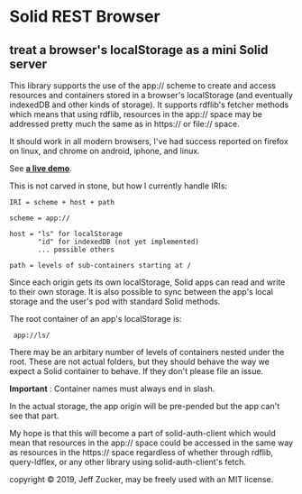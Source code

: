 # Solid REST Browser

## treat a browser's localStorage as a mini Solid server

This library supports the use of the app:// scheme to create and access resources and containers stored in a browser's localStorage (and eventually indexedDB and other kinds of storage).  It supports rdflib's fetcher methods which means that using rdflib, resources in the app:// space may be addressed pretty much the same as in https:// or file:// space.   

It should work in all modern browsers, I've had success reported on firefox on linux, and chrome on android, iphone, and linux.  

See **[a live demo](https://jeff-zucker.github.io/solid-rest-browser/)**.

This is not carved in stone, but how I currently handle IRIs:

    IRI = scheme + host + path

    scheme = app://

    host = "ls" for localStorage
           "id" for indexedDB (not yet implemented)
           ... possible others

    path = levels of sub-containers starting at /

Since each origin gets its own localStorage, Solid apps can read and write to their own storage.  It is also possible to sync between the app's local storage and the user's pod with standard Solid methods.  

The root container of an app's localStorage is:

     app://ls/

There may be an arbitary number of levels of containers nested under the root.  These are not actual folders, but they should behave the way we expect a Solid container to behave.  If they don't please file an issue.

**Important** : Container names must always end in slash.

In the actual storage, the app origin will be pre-pended but the app can't see that part.

My hope is that this will become a part of solid-auth-client which would mean that resources in the app:// space could be accessed in the same way as resources in the https:// space regardless of whether through rdflib, query-ldflex, or any other library using solid-auth-client's fetch.

copyright &copy; 2019, Jeff Zucker, may be freely used with an MIT license.